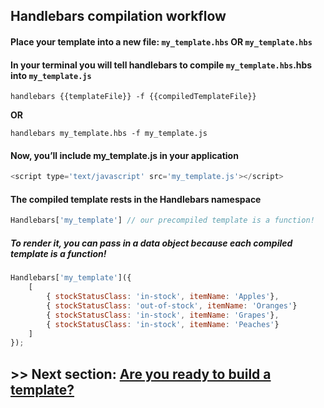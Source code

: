 ## Handlebars compilation workflow

#### Place your template into a new file: `my_template.hbs` OR `my_template.hbs`


#### In your terminal you will tell handlebars to compile `my_template.hbs`.hbs into `my_template.js`

`handlebars {{templateFile}} -f {{compiledTemplateFile}}`

**OR**

`handlebars my_template.hbs -f my_template.js`

#### Now, you’ll include my_template.js in your application

```javascript
<script type='text/javascript' src='my_template.js'></script>
```

#### The compiled template rests in the Handlebars namespace

```javascript
Handlebars['my_template'] // our precompiled template is a function!
```

##### To render it, you can pass in a data object because each compiled template is a function!


```javascript
Handlebars['my_template']({
	[
		{ stockStatusClass: 'in-stock', itemName: 'Apples'},
		{ stockStatusClass: 'out-of-stock', itemName: 'Oranges'}
		{ stockStatusClass: 'in-stock', itemName: 'Grapes'},
		{ stockStatusClass: 'in-stock', itemName: 'Peaches'}
	]
});
```

## >> Next section: <a href="https://github.com/code-for-coffee/IntroductionToHandlebars/tree/master/2-Building_a_template">Are you ready to build a template?</a>
